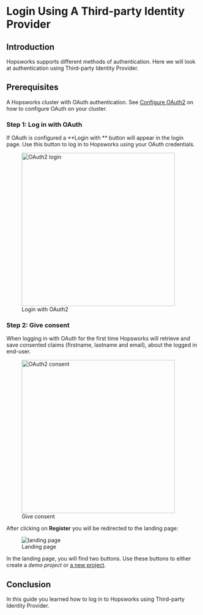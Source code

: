 # Login Using A Third-party Identity Provider

## Introduction
Hopsworks supports different methods of authentication. Here we will look at authentication using Third-party Identity Provider.

## Prerequisites
A Hopsworks cluster with OAuth authentication. 
See [Configure OAuth2](../../../../admin/oauth2/create-client) on how to configure OAuth on your cluster.

### Step 1: Log in with OAuth
If OAuth is configured a **Login with ** button will appear in the login page. Use this button to log in to Hopsworks
using your OAuth credentials.

  <figure>
    <img width="400px" src="../../../../assets/images/auth/oauth2.png" alt="OAuth2 login" />
    <figcaption>Login with OAuth2</figcaption>
  </figure>

### Step 2: Give consent
When logging in with OAuth for the first time Hopsworks will retrieve and save consented claims (firstname, lastname 
and email), about the logged in end-user.

  <figure>
    <img width="400px" src="../../../../assets/images/auth/consent.png" alt="OAuth2 consent" />
    <figcaption>Give consent</figcaption>
  </figure>

After clicking on **Register** you will be redirected to the landing page:
  <figure>
    <img alt="landing page" src="../../../../assets/images/auth/landing-page.png">
    <figcaption>Landing page</figcaption>
  </figure>

In the landing page, you will find two buttons. Use these buttons to either create a 
_demo project_ or [a new project](../../../projects/project/create_project).

## Conclusion
In this guide you learned how to log in to Hopsworks using Third-party Identity Provider.